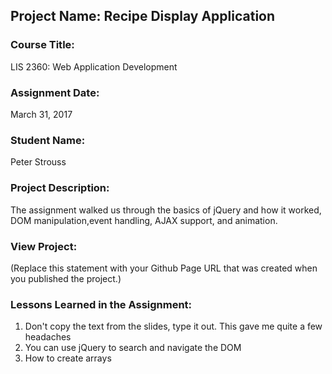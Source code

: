 ## Project Name:  Recipe Display Application

### Course Title:
LIS 2360:  Web Application Development

### Assignment Date:  
March 31, 2017

### Student Name:  
Peter Strouss

### Project Description:
The assignment walked us through the basics of jQuery and how it worked,  DOM manipulation,event handling, AJAX support, and animation.

### View Project:
(Replace this statement with your Github Page URL that was created when you 
 published the project.)

### Lessons Learned in the Assignment:
1. Don't copy the text from the slides, type it out.  This gave me quite a few headaches
2. You can use jQuery to search and navigate the DOM
3. How to create arrays
